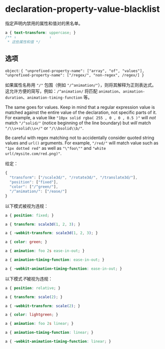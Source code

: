 # declaration-property-value-blacklist

指定声明内禁用的属性和值对的黑名单。

```css
a { text-transform: uppercase; }
/** ↑               ↑
 * 这些属性和值 */
```

## 选项

`object`: `{
  "unprefixed-property-name": ["array", "of", "values"],
  "unprefixed-property-name": ["/regex/", "non-regex", /regex/]
}`

如果属性名称用 `"/"` 包围（例如 `"/^animation/"`），则将其解释为正则表达式。这允许方便的简写，例如：`/^animation/` 将匹配 `animation`、`animation-duration`、`animation-timing-function` 等。

The same goes for values. Keep in mind that a regular expression value is matched against the entire value of the declaration, not specific parts of it. For example, a value like `"10px solid rgba( 255 , 0 , 0 , 0.5 )"` will *not* match `"/^solid/"` (notice beginning of the line boundary) but *will* match `"/\\s+solid\\s+/"` or `"/\\bsolid\\b/"`.

Be careful with regex matching not to accidentally consider quoted string values and `url()` arguments. For example, `"/red/"` will match value such as `"1px dotted red"` as well as `"\"foo\""` and `"white url(/mysite.com/red.png)"`.

给定：

```js
{
  "transform": ["/scale3d/", "/rotate3d/", "/translate3d/"],
  "position": ["fixed"],
  "color": ["/^green/"],
  "/^animation/": ["/ease/"]
}
```

以下模式被视为违规：

```css
a { position: fixed; }
```

```css
a { transform: scale3d(1, 2, 3); }
```

```css
a { -webkit-transform: scale3d(1, 2, 3); }
```

```css
a { color: green; }
```

```css
a { animation: foo 2s ease-in-out; }
```

```css
a { animation-timing-function: ease-in-out; }
```

```css
a { -webkit-animation-timing-function: ease-in-out; }
```

以下模式*不*被视为违规：

```css
a { position: relative; }
```

```css
a { transform: scale(2); }
```

```css
a { -webkit-transform: scale(2); }
```

```css
a { color: lightgreen; }
```

```css
a { animation: foo 2s linear; }
```

```css
a { animation-timing-function: linear; }
```

```css
a { -webkit-animation-timing-function: linear; }
```
